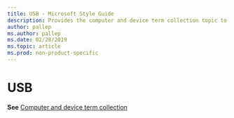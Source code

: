 ```yaml
---
title: USB - Microsoft Style Guide
description: Provides the computer and device term collection topic to learn how to implement the term 'USB' in Microsoft content.
author: pallep
ms.author: pallep
ms.date: 02/28/2019
ms.topic: article
ms.prod: non-product-specific
---
```


# USB

**See** [Computer and device term collection](~/a-z-word-list-term-collections/term-collections/computer-device-terms.md)

